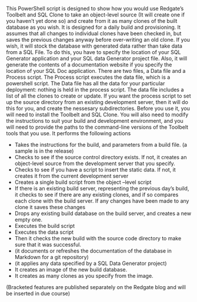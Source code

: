 This PowerShell script is designed to show how you would use Redgate’s Toolbelt and SQL Clone to take an object-level source (It will create one if you haven’t yet done so) and create from it as many clones of the built database as you wish. It is designed for a daily build and provisioning. It assumes that all changes to individual clones have been checked in, but saves the previous changes anyway before over-writing an old clone. 
If you wish, it will stock the database with generated data rather than take data from a SQL File. To do this, you have to specify the location of your SQL Generator application and your SQL data Generator project file. Also, it will generate the contents of a documentation website if you specify the location of your SQL Doc application.
There are two files, a Data file and a Process script. The Process script executes the data file, which is a powershell script. The Data file has all the data for your particular deployment: nothing is held in the process script. The data file includes a list of all the clones to create or update. If you want the process script to set up the source directory from an existing development server, then it will do this for you, and create the nessesary subdirectories.
Before you use it, you will need to install the Toolbelt and SQL Clone. You will also need to modify the instructions to suit your build and development environment, and you will need to provide the paths to the command-line versions of the Toolbelt  tools that you use.
It performs the following actions
- Takes the instructions for the build, and parameters from a build file. (a sample is in the release)
- Checks to see if the source control directory exists. If not, it creates an object-level source from the development server that you specify.
- Checks to see if you have a script to insert the static data. If not, it creates it from the current development server
- Creates a single build script from the object –level script
- If there is an existing build server, representing the previous day’s build, it checks to see if there are any existing clones, and if so compares each clone with the build server. If any changes have been made to any clone it saves these changes
- Drops any existing build database on the build server, and creates a new empty one.
- Executes the build script
- Executes the data script
- Then it checks the new build with the source code directory to make sure that it was successful.
- (it documents or refreshes the documentation of the database in Markdown for a git repository)
- (it applies any data specified by a SQL Data Generator project)
- It creates an image of the new build database.
- It creates as many clones as you specify from the image. 
 
(Bracketed features are published separately on the Redgate blog and will be inserted in due course)
